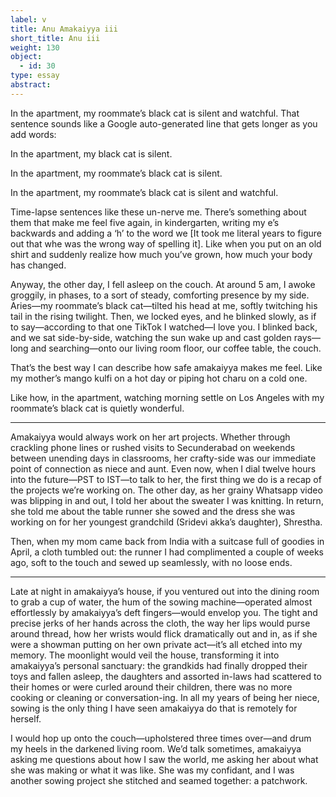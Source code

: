 ```yaml
---
label: v
title: Anu Amakaiyya iii
short_title: Anu iii
weight: 130
object:
  - id: 30
type: essay
abstract:
---
```


In the apartment, my roommate’s black cat is silent and watchful.
That sentence sounds like a Google auto-generated line that gets longer as you add words:

In the apartment, my black cat is silent.

In the apartment, my roommate’s black cat is silent.

In the apartment, my roommate’s black cat is silent and watchful.

Time-lapse sentences like these un-nerve me. There’s something about them that make me feel five again, in kindergarten, writing my e’s backwards and adding a ‘h’ to the word we [It took me literal years to figure out that whe was the wrong way of spelling it]. Like when you put on an old shirt and suddenly realize how much you’ve grown, how much your body has changed.

Anyway, the other day, I fell asleep on the couch. At around 5 am, I awoke groggily, in phases, to a sort of steady, comforting presence by my side. Aries—my roommate’s black cat—tilted his head at me, softly twitching his tail in the rising twilight. Then, we locked eyes, and he blinked slowly, as if to say—according to that one TikTok I watched—I love you. I blinked back, and we sat side-by-side, watching the sun wake up and cast golden rays—long and searching—onto our living room floor, our coffee table, the couch.   

That’s the best way I can describe how safe amakaiyya makes me feel. Like my mother’s mango kulfi on a hot day or piping hot charu on a cold one.

Like how, in the apartment, watching morning settle on Los Angeles with my roommate’s black cat is quietly wonderful.

***

Amakaiyya would always work on her art projects. Whether through crackling phone lines or rushed visits to Secunderabad on weekends between unending days in classrooms, her crafty-side was our immediate point of connection as niece and aunt. Even now, when I dial twelve hours into the future—PST to IST—to talk to her, the first thing we do is a recap of the projects we’re working on. The other day, as her grainy Whatsapp video was blipping in and out, I told her about the sweater I was knitting. In return, she told me about the table runner she sowed and the dress she was working on for her youngest grandchild (Sridevi akka’s daughter), Shrestha.

Then, when my mom came back from India with a suitcase full of goodies in April, a cloth tumbled out: the runner I had complimented a couple of weeks ago, soft to the touch and sewed up seamlessly, with no loose ends.

***

Late at night in amakaiyya’s house, if you ventured out into the dining room to grab a cup of water, the hum of the sowing machine—operated almost effortlessly by amakaiyya’s deft fingers—would envelop you. The tight and precise jerks of her hands across the cloth, the way her lips would purse around thread, how her wrists would flick dramatically out and in, as if she were a showman putting on her own private act—it’s all etched into my memory. The moonlight would veil the house, transforming it into amakaiyya’s personal sanctuary: the grandkids had finally dropped their toys and fallen asleep, the daughters and assorted in-laws had scattered to their homes or were curled around their children, there was no more cooking or cleaning or conversation-ing. In all my years of being her niece, sowing is the only thing I have seen amakaiyya do that is remotely for herself.

I would hop up onto the couch—upholstered three times over—and drum my heels in the darkened living room. We’d talk sometimes, amakaiyya asking me questions about how I saw the world, me asking her about what she was making or what it was like. She was my confidant, and I was another sowing project she stitched and seamed together: a patchwork.
